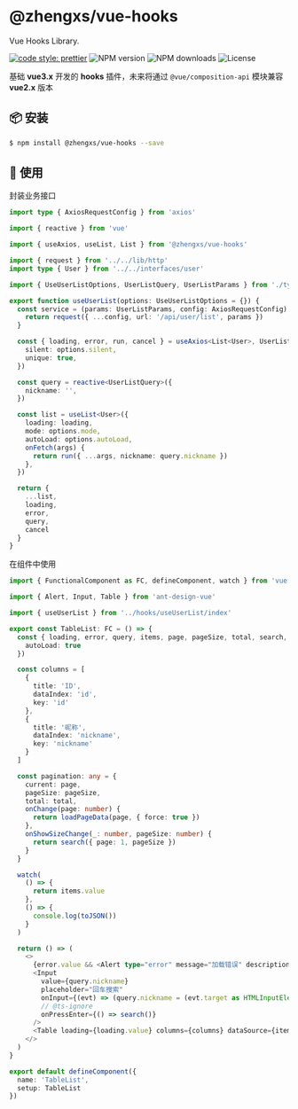 # @zhengxs/vue-hooks

Vue Hooks Library.

[![code style: prettier](https://img.shields.io/badge/code_style-prettier-ff69b4.svg?style=flat-square)](https://github.com/prettier/prettier)
![NPM version](https://img.shields.io/npm/v/@zhengxs/vue-hooks.svg?style=flat)
![NPM downloads](https://img.shields.io/npm/dm/@zhengxs/vue-hooks.svg?style=flat)
![License](https://img.shields.io/npm/l/@nrwl/workspace.svg?style=flat-square)

基础 **vue3.x** 开发的 **hooks** 插件，未来将通过 `@vue/composition-api` 模块兼容 **vue2.x** 版本

## 📦 安装

```bash
$ npm install @zhengxs/vue-hooks --save
```

## 🔨 使用

封装业务接口

```typescript
import type { AxiosRequestConfig } from 'axios'

import { reactive } from 'vue'

import { useAxios, useList, List } from '@zhengxs/vue-hooks'

import { request } from '../../lib/http'
import type { User } from '../../interfaces/user'

import { UseUserListOptions, UserListQuery, UserListParams } from './types'

export function useUserList(options: UseUserListOptions = {}) {
  const service = (params: UserListParams, config: AxiosRequestConfig) => {
    return request({ ...config, url: '/api/user/list', params })
  }

  const { loading, error, run, cancel } = useAxios<List<User>, UserListParams>(service, {
    silent: options.silent,
    unique: true,
  })

  const query = reactive<UserListQuery>({
    nickname: '',
  })

  const list = useList<User>({
    loading: loading,
    mode: options.mode,
    autoLoad: options.autoLoad,
    onFetch(args) {
      return run({ ...args, nickname: query.nickname })
    },
  })

  return {
    ...list,
    loading,
    error,
    query,
    cancel
  }
}

```

在组件中使用

```typescript
import { FunctionalComponent as FC, defineComponent, watch } from 'vue'

import { Alert, Input, Table } from 'ant-design-vue'

import { useUserList } from '../hooks/useUserList/index'

export const TableList: FC = () => {
  const { loading, error, query, items, page, pageSize, total, search, loadPageData, toJSON } = useUserList({
    autoLoad: true
  })

  const columns = [
    {
      title: 'ID',
      dataIndex: 'id',
      key: 'id'
    },
    {
      title: '昵称',
      dataIndex: 'nickname',
      key: 'nickname'
    }
  ]

  const pagination: any = {
    current: page,
    pageSize: pageSize,
    total: total,
    onChange(page: number) {
      return loadPageData(page, { force: true })
    },
    onShowSizeChange(_: number, pageSize: number) {
      return search({ page: 1, pageSize })
    }
  }

  watch(
    () => {
      return items.value
    },
    () => {
      console.log(toJSON())
    }
  )

  return () => (
    <>
      {error.value && <Alert type="error" message="加载错误" description={error.value.message} closable />}
      <Input
        value={query.nickname}
        placeholder="回车搜索"
        onInput={(evt) => (query.nickname = (evt.target as HTMLInputElement).value.trim())}
        // @ts-ignore
        onPressEnter={() => search()}
      />
      <Table loading={loading.value} columns={columns} dataSource={items.value} rowKey="id" pagination={pagination} />
    </>
  )
}

export default defineComponent({
  name: 'TableList',
  setup: TableList
})
```

[nodejs]: https://nodejs.org

